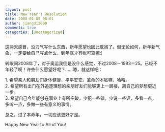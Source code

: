 ```yaml
---
layout: post
title: New Year's Resolution
date: 2008-01-05 08:01
author: jiangdi2000
comments: true
categories: [Uncategorized]
---
```

<div id="msgcns!C840C88DA912213B!1075" class="bvMsg"><p>这两天感冒，没力气写什么东西，新年愿望也因此耽搁了。但无论如何，新年新气象，一定要给自己写点什么，到年底才有帐可查嘛:)</p> <p>转眼间2008年了，对于奥运我倒是没什么感觉，不过2008－1983＝25。已经不年轻了啊！许些什么愿望好呢？……嗯，就这样吧：</p> <p>1. 希望亲人和朋友们身体健康，平平安安。革命的本钱嘛，哈哈。<br />2. 希望所有出门在外追逐理想的亲朋好友们能够更上一层楼，离自己的梦想更近一步。<br />3. 希望自己今年能够在事业上有所突破。少犯一些错，少说一些话，多看一点，多听一点，多做一些有意义的事情。</p> <p>总之，过了本命年，一切应该更好才是。</p> <p>Happy New Year to All of You!</p></div>

